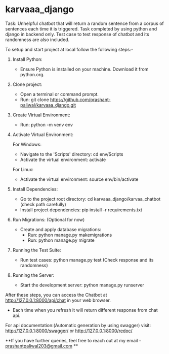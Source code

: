 # karvaaa_django

Task: Unhelpful chatbot that will return a random sentence from a corpus of sentences each time
it is triggered. Task completed by using python and django in backend only. Test case to test
response of chatbot and its randomness are also included.

To setup and start project at local follow the following steps:-

1. Install Python:
   - Ensure Python is installed on your machine. Download it from python.org.

2. Clone project:
   - Open a terminal or command prompt.
   - Run: git clone https://github.com/prashant-paliwal/karvaaa_django.git

3. Create Virtual Environment:
   - Run: python -m venv env

4. Activate Virtual Environment:

   For Windows:
   - Navigate to the 'Scripts' directory: cd env/Scripts
   - Activate the virtual environment: activate

   For Linux:
   - Activate the virtual environment: source env/bin/activate

5. Install Dependencies:
   - Go to the project root directory: cd karvaaa_django/karvaa_chatbot (check path carefully)
   - Install project dependencies: pip install -r requirements.txt

6. Run Migrations: (Optional for now)
   - Create and apply database migrations:
     - Run: python manage.py makemigrations
     - Run: python manage.py migrate

7. Running the Test Suite:
   - Run test cases: python manage.py test (Check response and its randomness)

8. Running the Server:
   - Start the development server: python manage.py runserver

After these steps, you can access the Chatbot at http://127.0.0.1:8000/api/chat in your web browser.
* Each time when you refresh it will return different response from chat api.

For api documentation:(Automatic generation by using swagger)
visit: http://127.0.0.1:8000/swagger/ or http://127.0.0.1:8000/redoc/

**If you have further queries, feel free to reach out at my email - prashantpaliwal203@gmail.com **
